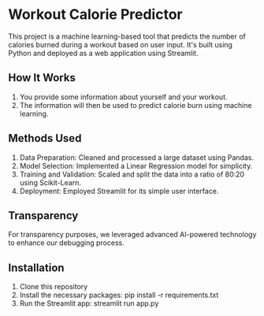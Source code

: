 # Workout Calorie Predictor
This project is a machine learning-based tool that predicts the number of calories burned during a workout based on user input. It's built using Python and deployed as a web application using Streamlit.

## How It Works
1. You provide some information about yourself and your workout.
2. The information will then be used to predict calorie burn using machine learning.

## Methods Used
1. Data Preparation: Cleaned and processed a large dataset using Pandas.
2. Model Selection: Implemented a Linear Regression model for simplicity.
3. Training and Validation: Scaled and split the data into a ratio of 80:20 using Scikit-Learn.
4. Deployment: Employed Streamlit for its simple user interface.

## Transparency
For transparency purposes, we leveraged advanced AI-powered technology to enhance our debugging process.

## Installation 
1. Clone this repository
2. Install the necessary packages: pip install -r requirements.txt
3. Run the Streamlit app: streamlit run app.py
